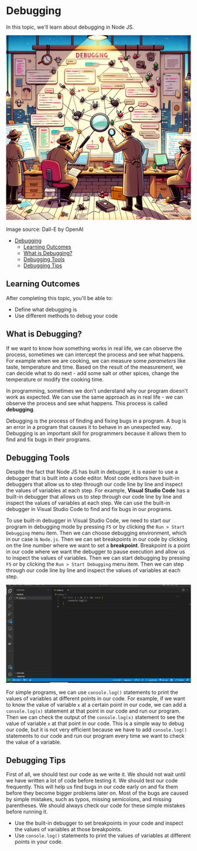 # Debugging

In this topic, we'll learn about debugging in Node JS.

![Silumine](Debugging.webp)

Image source: Dall-E by OpenAI

- [Debugging](#debugging)
  - [Learning Outcomes](#learning-outcomes)
  - [What is Debugging?](#what-is-debugging)
  - [Debugging Tools](#debugging-tools)
  - [Debugging Tips](#debugging-tips)

## Learning Outcomes

After completing this topic, you'll be able to:

- Define what debugging is
- Use different methods to debug your code

## What is Debugging?

If we want to know how something works in real life, we can observe the process, sometimes we can intercept the process and see what happens. For example when we are cooking, we can measure some _parameters_ like taste, temperature and time. Based on the result of the measurement, we can decide what to do next - add some salt or other spices, change the temperature or modify the cooking time.

In programming, sometimes we don't understand why our program doesn't work as expected. We can use the same approach as in real life - we can observe the process and see what happens. This process is called **debugging**.

Debugging is the process of finding and fixing bugs in a program. A bug is an error in a program that causes it to behave in an unexpected way. Debugging is an important skill for programmers because it allows them to find and fix bugs in their programs.

## Debugging Tools

Despite the fact that Node JS has built in debugger, it is easier to use a debugger that is built into a code editor. Most code editors have built-in debuggers that allow us to step through our code line by line and inspect the values of variables at each step. For example, **Visual Studio Code** has a built-in debugger that allows us to step through our code line by line and inspect the values of variables at each step. We can use the built-in debugger in Visual Studio Code to find and fix bugs in our programs.

To use built-in debugger in Visual Studio Code, we need to start our program in debugging mode by pressing `F5` or by clicking the `Run > Start Debugging` menu item. Then we can choose debugging environment, which in our case is `Node.js`. Then we can set breakpoints in our code by clicking on the line number where we want to set a **breakpoint**. Breakpoint is a point in our code where we want the debugger to pause execution and allow us to inspect the values of variables. Then we can start debugging by pressing `F5` or by clicking the `Run > Start Debugging` menu item. Then we can step through our code line by line and inspect the values of variables at each step.

![Debugging in VSCode](DebuggingNodeJSInVSCode.gif)

For simple programs, we can use `console.log()` statements to print the values of variables at different points in our code. For example, if we want to know the value of variable `x` at a certain point in our code, we can add a `console.log(x)` statement at that point in our code and run our program. Then we can check the output of the `console.log(x)` statement to see the value of variable `x` at that point in our code. This is a simple way to debug our code, but it is not very efficient because we have to add `console.log()` statements to our code and run our program every time we want to check the value of a variable.

## Debugging Tips

First of all, we should test our code as we write it. We should not wait until we have written a lot of code before testing it. We should test our code frequently. This will help us find bugs in our code early on and fix them before they become bigger problems later on. Most of the bugs are caused by simple mistakes, such as typos, missing semicolons, and missing parentheses. We should always check our code for these simple mistakes before running it.

- Use the built-in debugger to set breakpoints in your code and inspect the values of variables at those breakpoints.
- Use `console.log()` statements to print the values of variables at different points in your code.
